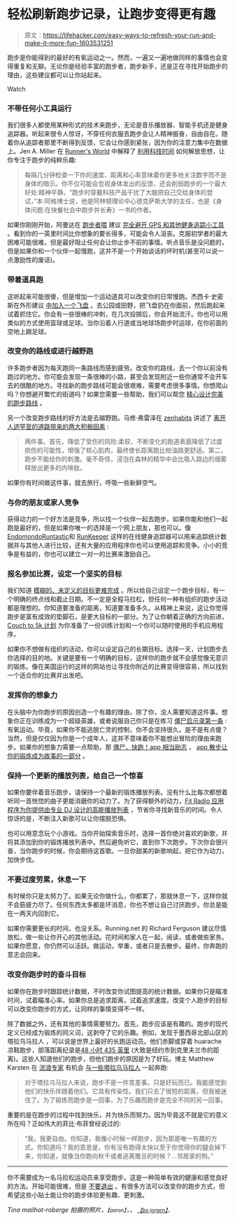 # 轻松刷新跑步记录，让跑步变得更有趣

> 原文：<https://lifehacker.com/easy-ways-to-refresh-your-run-and-make-it-more-fun-1603531251>

跑步是你能得到的最好的有氧运动之一。然而，一遍又一遍地做同样的事情也会变得重复和无聊。无论你是经验丰富的跑步者，跑步新手，还是正在寻找开始跑步的理由，这些建议都可以让你站起来。

Watch

### 不带任何小工具运行

我们很多人都使用某种形式的技术来跑步，无论是音乐播放器、智能手机还是健身追踪器。听起来很令人惊讶，不穿任何衣服去跑步会让人精神振奋，自由自在。随着你从追踪者那里不断得到反馈，它会让你感到紧张，因为你的注意力集中在数据上。Jen A. Miller 在 [Runner's World](http://www.runnersworld.com/) 中解释了 [利用科技时间](http://www.runnersworld.com/running-tips/tech-time-out-0) 如何解放思想，让你专注于跑步的纯粹乐趣:

> 每隔几分钟检查一下你的速度、距离和心率意味着你更多地关注数字而不是身体的暗示。你不仅可能会忽视身体发出的反馈，还会削弱跑步的一个最大好处:精神平静。“跑步时穿戴科技产品干扰了大脑把自己交给身体的尝试，”本·阿格博士说，他是阿林顿理论中心德克萨斯大学的主任，也是《身体问题:在快餐社会中跑步并长寿》一书的作者。

如果你刚刚开始，阿曼达在 [跑步者喂](http://runnersfeed.com/) 建议 [完全避开 GPS 和其他健身追踪小工具](http://runnersfeed.com/negative-impacts-of-running-gadgets/) 。看到你的一英里时间比你想象的要长得多，可能会令人沮丧。克服初学者的最大困难可能很难，但是最好阻止任何会让你止步不前的事情。听点音乐是没问题的，但是如果你和一个伙伴一起慢跑，这并不是一个开始谈话的坏时机(甚至可以说一点激励性的废话)。

### 带着道具跑

这听起来可能很傻，但是增加一个运动道具可以改变你的日常慢跑。杰西卡·史密斯在外形建议 [中加入一个飞盘](http://www.shape.com/fitness/cardio/7-ways-make-running-more-fun) 。去公园或田野，把飞盘扔在你面前，然后跑起来试着抓住它。你会有一些很棒的冲刺，在几次投掷后，你会开始流汗。你也可以用类似的方式使用篮球或足球。当你沿着人行道或当地球场跑步时运球，在你前面的空地上踢足球。

### 改变你的路线或进行越野跑

许多跑步者因为每天跑同一条路线而感到疲劳。改变你的路线，去一个你以前没有跑过的地方。你可能会发现一条很棒的小路，甚至会发现附近一些你通常不会开车去的很酷的地方。寻找新的跑步路线可能会很艰难，需要考虑很多事情。你想爬山吗？你想避开繁忙的街道吗？如果您需要一些帮助，我们可以帮您 [精心设计完美的跑步路线](https://lifehacker.com/how-to-craft-the-perfect-running-route-1411125120) 。

另一个改变跑步路线的好方法是去越野跑。马修·弗雷泽在 [zenhabits](http://zenhabits.net/) 讲述了 [离开人迹罕至的道路带来的两大积极因素](http://zenhabits.net/trail-running/) :

> 两件事。首先，降低了受伤的风险:柔软、不断变化的跑道表面降低了过度损伤的可能性，增强了核心肌肉，最终使长距离跑比柏油路更舒适。第二，跑步不能给你的刺激。毫不奇怪，浸泡在森林的精华中会比吸入路边的烟雾释放出更多的内啡肽。

如果你有时间做这件事，就去旅行，呼吸一些新鲜空气。

### 与你的朋友或家人竞争

获得动力的一个好方法是竞争，所以找一个伙伴一起去跑步。如果你能和他们一起跑是最好的，但是如果你唯一的选择是一个网上朋友，那也可以。像[Endomondo](https://www.endomondo.com/)[Runtastic](https://www.runtastic.com/)和 [RunKeeper](http://runkeeper.com/) 这样的在线健身追踪器可以用来追踪统计数据并与其他人进行比较，还有大量的应用程序你也可以使用追踪和竞争。小小的竞争是有益的，你也可以建立一对一的比赛来激励自己。

### 报名参加比赛，设定一个坚实的目标

我们知道 [模糊的、未定义的目标更难完成](https://lifehacker.com/how-can-i-turn-vague-goals-into-actionable-to-dos-5925801) 。所以给自己设定一个跑步目标，有一个明确的终点线和截止日期。不一定是全程马拉松，但任何一种有组织的跑步活动都是理想的。你知道要准备的距离，知道要准备多久。从精神上来说，这让你觉得跑步是富有成效的垫脚石，是更大目标的一部分。为了让你朝着正确的方向前进， [Couch to 5k 计划](http://www.coolrunning.com/engine/2/2_3/181.shtml) 为你准备了一份训练计划和一个你可以随时使用的手机应用程序。

如果你不想做有组织的活动，你可以设定自己的长期目标。选择一天，计划跑步去你选择的目的地。关键是要有一个明确的目标，这样你的跑步就不会感觉像无意识的锻炼。像在美国运行的这样的网站也让寻找你附近的比赛变得很容易，所以找到一个适合你的比赛并出发吧。

### 发挥你的想象力

在头脑中为你跑步的原因创造一个有趣的理由。除了你，没人需要知道这件事。想象你正在训练成为一个超级英雄，或者说服自己你只是在练习 [僵尸启示录第一条](http://zombie.wikia.com/wiki/Zombieland_Survival_Rules) :有氧运动。毕竟，如果你不能逃脱亡灵的控制，你不会坚持很久。是不是有点傻？当然，但是仅仅因为你是一个成年人，这并不意味着你不能想出冒险的理由来跑步。如果你的想象力需要一点帮助，那 [僵尸，快跑！app 相当励志](https://lifehacker.com/zombies-run-turns-your-exercise-routine-into-a-game-o-5892625) ， [app 散步让你的锻炼成为故事的一部分](http://lifehacker.com/the-walk-motivates-you-to-exercise-with-a-story-1481144359) 。

### 保持一个更新的播放列表，给自己一个惊喜

如果你要伴着音乐跑步，请保持一个最新的锻炼播放列表。没有什么比每次都想着听同一首恍惚的曲子更能消磨你的动力了。为了获得额外的动力，[Fit Radio 应用程序为你提供由专业 DJ 设计的高能播放列表](https://lifehacker.com/fit-radio-motivates-you-to-exercise-with-high-energy-pl-508987527) ，节省你寻找新音乐的时间。令人惊讶的是，不断注入新歌可以让你摆脱恐惧。

也可以用意念玩个小游戏。当你开始探索音乐时，选择一首你绝对喜欢的新歌，并将其添加到你的锻炼播放列表中。然后避免听它，直到你下次跑步。下次你会很兴奋，当你跑步的时候，你会期待这首歌。一旦你甜美的新歌响起，把它作为动力，加快步伐。

### 不要过度劳累，休息一下

有时候你只是太努力了。如果无论你做什么，你都累了，那就休息一下，这样你就不会筋疲力尽了。任何东西太多都是坏消息，你也不想让自己讨厌跑步。你总是能在一两天内回到它。

如果你需要更长的时间，也没关系。Running.net 的 Richard Ferguson 建议尽情放松，做一些让你开心的其他活动。花时间和家人在一起，阅读，或者做些家务。如果你愿意，你仍然可以活跃。做运动，举重，或者只是去散步。最终，你奔跑的意志会回来。

### 改变你跑步时的奋斗目标

如果你在跑步时跟踪统计数据，不时改变你试图提高的统计数据。如果你只是瞄准时间，试着瞄准心率。如果你总是追求距离，试着追求速度。改变个人跑步的目标可以改变你跑步的方式，让同样的事情变得不一样。

除了数据之外，还有其他的事情需要努力。首先，跑步应该是有趣的。跑步的现代定义已经成为锻炼的同义词，这剥夺了它的乐趣。例如，发现于墨西哥北部山区的塔拉乌马拉人 ，可以说是世界上最好的长跑运动员。他们赤脚或穿着 huarache 凉鞋跑步，部落距离纪录是[48 小时 435 英里](http://books.google.com/books?id=_onEr-4TXJsC&pg=PA15&lpg=PA15&dq=tarahumara+435+mile+run&source=bl&ots=_VXg3BnFzD&sig=2jz4AkcvoYf1lI4aC7VUaWlfzpM&hl=en&sa=X&ei=giu_U8-jMM7foATnzYHQBQ&ved=0CFAQ6AEwBQ#v=onepage&q=tarahumara%20435%20mile%20run&f=false) (大致是纽约市到克里夫兰市的距离)。这些人知道他们的跑步，但他们跑步的原因是为了好玩。博主 Matthew Karsten 在 [流浪专家](http://expertvagabond.com/) 有机会 [与一些塔拉乌马拉人](http://expertvagabond.com/tarahumara-runners/) 一起奔跑:

> 对于塔拉乌马拉人来说，跑步不是一件苦差事。只是好玩而已。我能感觉到他们的快乐伴随着他们。它具有传染性。我们只去了很短的距离，但我被迷住了。为了锻炼而跑步是一回事，为了乐趣而跑步是完全不同的另一回事。

重要的是在跑步的过程中找到快乐，并为快乐而努力。因为毕竟这不就是它的意义所在吗？正如伟大的菲比·布菲曾经说过的:

> “我，我更自由。你知道，我像小时候一样跑步，因为那是唯一有趣的方式。你知道吗？我的意思是，你有没有跑得太快以至于你觉得你的腿会掉下来，你知道，就像当你跑向秋千或者逃离撒旦的时候？...邻居家的狗。”

* * *

你不需要成为一名马拉松运动员来享受跑步。这是一种简单有效的健康和感觉良好的方法。开始可能很难，但是 [不要退出](http://lifehacker.com/how-i-went-from-barely-jogging-to-running-100-miles-per-583956437) 。有很多方法可以改变你的跑步方式，但希望这些小贴士能让你的跑步体验更有趣、更刺激。

*Tina mailhot-roberge 拍摄的照片，*<small>*【aaron】*</small>*，，* [<small>*【bo jorgen】*</small>](https://www.flickr.com/photos/bojoergensen/9760779563)<small>*，*</small>